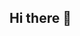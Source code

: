 ## Hi there 👋

<!--
🚀 About Me
I love creating websites, working with 3D graphics, and building user friendly systems.

💡 My Interests
Web Development (React, Redux, Tailwind CSS)
3D &websites  (Three.js, React Three Fiber, gsap)

🛠️ My Skills
Frontend: React, Redux, Tailwind CSS
Backend: Node.js, Express,
3D & Graphics: Three.js,gsap
Database: MySQL, MongoDB

💻 Why I Want to Join the Developers' Community
I love learning, sharing knowledge, and working on exciting projects. This community will help me grow, meet other developers, and improve my as weel other skills. 🚀
-->
